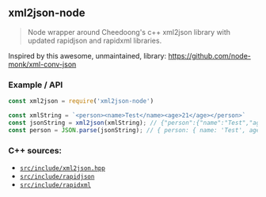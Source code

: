 ## xml2json-node
> Node wrapper around Cheedoong's c++ xml2json library with updated rapidjson and rapidxml libraries.

Inspired by this awesome, unmaintained, library: https://github.com/node-monk/xml-conv-json

### Example / API
```javascript
const xml2json = require('xml2json-node')

const xmlString = `<person><name>Test</name><age>21</age></person>`
const jsonString = xml2json(xmlString); // {"person":{"name":"Test","age":"21"}}
const person = JSON.parse(jsonString); // { person: { name: 'Test', age: 21 } }
```

###  C++ sources:
- [`src/include/xml2json.hpp`](https://github.com/Cheedoong/xml2json/blob/master/include/xml2json.hpp)
- [`src/include/rapidjson`](https://github.com/Tencent/rapidjson/tree/master/include/rapidjson)
- [`src/include/rapidxml`](https://github.com/dwd/rapidxml)
